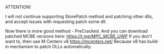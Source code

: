ATTENTION!

I will not continue supporting StorePatch method and patching other dlls, and accept issues with requesting patch some dll.

Now there is more good method - PreCracked. And you can download patched MCBE versions here: https://t.me/MPC_MCBE_UWP
If you don't want to, then use M Centers v8 https://mcenters.net/
Because v8 has build-in mechanism to patch DLLs automatically.
